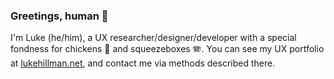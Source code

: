 ### Greetings, human 🖖

I'm Luke (he/him), a UX researcher/designer/developer with a special fondness for chickens 🐔 and squeezeboxes 🪗. You can see my UX portfolio at [lukehillman.net](https://lukehillman.net), and contact me via methods described there.

<!--
**lshillman/lshillman** is a ✨ _special_ ✨ repository because its `README.md` (this file) appears on your GitHub profile.

Here are some ideas to get you started:

- 🔭 I’m currently working on ...
- 🌱 I’m currently learning ...
- 👯 I’m looking to collaborate on ...
- 🤔 I’m looking for help with ...
- 💬 Ask me about ...
- 📫 How to reach me: ...
- 😄 Pronouns: ...
- ⚡ Fun fact: ...
-->
